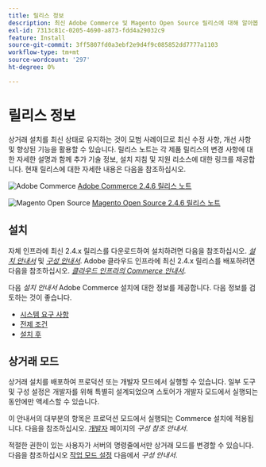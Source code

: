 ```yaml
---
title: 릴리스 정보
description: 최신 Adobe Commerce 및 Magento Open Source 릴리스에 대해 알아봅니다.
exl-id: 7313c81c-0205-4690-a873-fdd4a29032c9
feature: Install
source-git-commit: 3ff5807fd0a3ebf2e9d4f9c085852dd7777a1103
workflow-type: tm+mt
source-wordcount: '297'
ht-degree: 0%

---
```


# 릴리스 정보

상거래 설치를 최신 상태로 유지하는 것이 모범 사례이므로 최신 수정 사항, 개선 사항 및 향상된 기능을 활용할 수 있습니다. 릴리스 노트는 각 제품 릴리스의 변경 사항에 대한 자세한 설명과 함께 추가 기술 정보, 설치 지침 및 지원 리소스에 대한 링크를 제공합니다. 현재 릴리스에 대한 자세한 내용은 다음을 참조하십시오.

![Adobe Commerce](../assets/adobe-logo.svg) [Adobe Commerce 2.4.6 릴리스 노트][1]

![Magento Open Source](../assets/open-source.svg) [Magento Open Source 2.4.6 릴리스 노트][2]

## 설치

자체 인프라에 최신 2.4.x 릴리스를 다운로드하여 설치하려면 다음을 참조하십시오. [_설치 안내서_][3] 및 [_구성 안내서_][4]. Adobe 클라우드 인프라에 최신 2.4.x 릴리스를 배포하려면 다음을 참조하십시오. [_클라우드 인프라의 Commerce 안내서_](https://experienceleague.adobe.com/docs/commerce-cloud-service/user-guide/overview.html).

다음 _설치 안내서_ Adobe Commerce 설치에 대한 정보를 제공합니다. 다음 정보를 검토하는 것이 좋습니다.

- [시스템 요구 사항][5]
- [전제 조건][6]
- [설치 후][7]

## 상거래 모드

상거래 설치를 배포하여 프로덕션 또는 개발자 모드에서 실행할 수 있습니다. 일부 도구 및 구성 설정은 개발자를 위해 특별히 설계되었으며 스토어가 개발자 모드에서 실행되는 동안에만 액세스할 수 있습니다.

이 안내서의 대부분의 항목은 프로덕션 모드에서 실행되는 Commerce 설치에 적용됩니다. 다음을 참조하십시오. [개발자](../configuration-reference/advanced/developer.md) 페이지의 _구성 참조 안내서_.

적절한 권한이 있는 사용자가 서버의 명령줄에서만 상거래 모드를 변경할 수 있습니다. 다음을 참조하십시오 [작업 모드 설정](https://experienceleague.adobe.com/docs/commerce-operations/configuration-guide/cli/set-mode.html) 다음에서 _구성 안내서_.


[1]: https://experienceleague.adobe.com/docs/commerce-operations/release/notes/adobe-commerce/2-4-6.html
[2]: https://experienceleague.adobe.com/docs/commerce-operations/release/notes/magento-open-source/2-4-6.html
[3]: https://experienceleague.adobe.com/docs/commerce-operations/installation-guide/overview.html
[4]: https://experienceleague.adobe.com/docs/commerce-operations/configuration-guide/overview.html
[5]: https://experienceleague.adobe.com/docs/commerce-operations/installation-guide/system-requirements.html
[6]: https://experienceleague.adobe.com/docs/commerce-operations/installation-guide/prerequisites/overview.html
[7]: https://experienceleague.adobe.com/docs/commerce-operations/installation-guide/next-steps/verify.html
